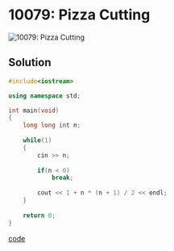 # 10079: Pizza Cutting
![10079: Pizza Cutting]()

## Solution
```C++
#include<iostream>

using namespace std;

int main(void)
{
	long long int n;
	
	while(1)
	{
		cin >> n;
		
		if(n < 0)
			break;
		
		cout << 1 + n * (n + 1) / 2 << endl;
	}
	
	return 0;
}
```
[code](10079.cpp)
